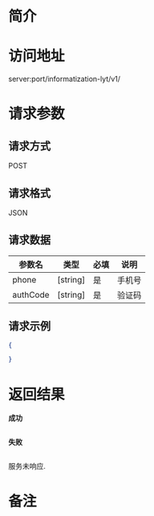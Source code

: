 # 简介

# 访问地址
server:port/informatization-lyt/v1/

# 请求参数

## 请求方式
POST

## 请求格式
JSON

## 请求数据
|参数名|类型|必填|说明|
|-|-|-|-|
|phone|[string]|是|手机号|
|authCode|[string]|是|验证码|

## 请求示例
```json
{

}
```

# 返回结果
**成功**
```json
```

**失败**
```json
```

服务未响应.

# 备注
